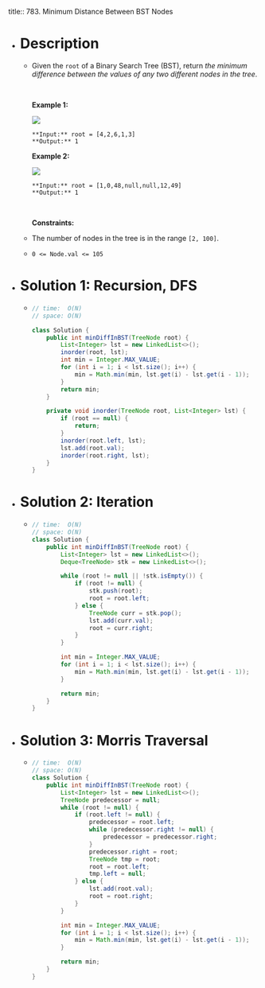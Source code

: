 title:: 783. Minimum Distance Between BST Nodes

- # Description
	- Given the `root` of a Binary Search Tree (BST), return *the minimum difference between the values of any two different nodes in the tree*.
	  
	   
	  
	  **Example 1:**
	  
	  ![](https://assets.leetcode.com/uploads/2021/02/05/bst1.jpg)
	  
	  ```
	  **Input:** root = [4,2,6,1,3]
	  **Output:** 1
	  ```
	  
	  **Example 2:**
	  
	  ![](https://assets.leetcode.com/uploads/2021/02/05/bst2.jpg)
	  
	  ```
	  **Input:** root = [1,0,48,null,null,12,49]
	  **Output:** 1
	  ```
	  
	   
	  
	  **Constraints:**
	- The number of nodes in the tree is in the range `[2, 100]`.
	- `0 <= Node.val <= 105`
- # Solution 1: Recursion, DFS
	- ```java
	  // time:  O(N)
	  // space: O(N)
	  
	  class Solution {
	      public int minDiffInBST(TreeNode root) {
	          List<Integer> lst = new LinkedList<>();
	          inorder(root, lst);
	          int min = Integer.MAX_VALUE;
	          for (int i = 1; i < lst.size(); i++) {
	              min = Math.min(min, lst.get(i) - lst.get(i - 1));
	          }
	          return min;
	      }
	  
	      private void inorder(TreeNode root, List<Integer> lst) {
	          if (root == null) {
	              return;
	          }
	          inorder(root.left, lst);
	          lst.add(root.val);
	          inorder(root.right, lst);
	      }
	  }
	  ```
- # Solution 2: Iteration
	- ```java
	  // time:  O(N)
	  // space: O(N)
	  class Solution {
	      public int minDiffInBST(TreeNode root) {
	          List<Integer> lst = new LinkedList<>();
	          Deque<TreeNode> stk = new LinkedList<>();
	  
	          while (root != null || !stk.isEmpty()) {
	              if (root != null) {
	                  stk.push(root);
	                  root = root.left;
	              } else {
	                  TreeNode curr = stk.pop();
	                  lst.add(curr.val);
	                  root = curr.right;
	              }
	          }
	  
	          int min = Integer.MAX_VALUE;
	          for (int i = 1; i < lst.size(); i++) {
	              min = Math.min(min, lst.get(i) - lst.get(i - 1));
	          }
	  
	          return min;
	      }
	  }
	  ```
- # Solution 3: Morris Traversal
	- ```java
	  // time:  O(N)
	  // space: O(N)
	  class Solution {
	      public int minDiffInBST(TreeNode root) {
	          List<Integer> lst = new LinkedList<>();
	          TreeNode predecessor = null;
	          while (root != null) {
	              if (root.left != null) {
	                  predecessor = root.left;
	                  while (predecessor.right != null) {
	                      predecessor = predecessor.right;
	                  }
	                  predecessor.right = root;
	                  TreeNode tmp = root;
	                  root = root.left;
	                  tmp.left = null;
	              } else {
	                  lst.add(root.val);
	                  root = root.right;
	              }
	          }
	  
	          int min = Integer.MAX_VALUE;
	          for (int i = 1; i < lst.size(); i++) {
	              min = Math.min(min, lst.get(i) - lst.get(i - 1));
	          }
	  
	          return min;
	      }
	  }
	  ```